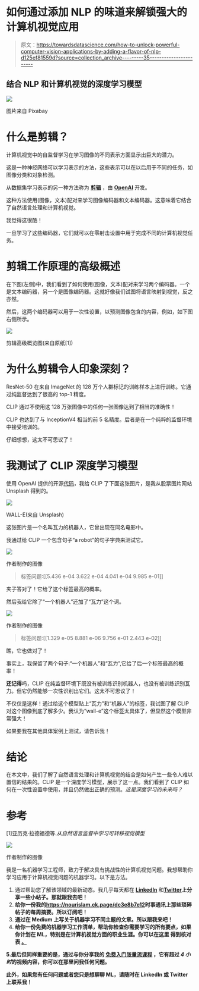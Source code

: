 # 如何通过添加 NLP 的味道来解锁强大的计算机视觉应用

> 原文：<https://towardsdatascience.com/how-to-unlock-powerful-computer-vision-applications-by-adding-a-flavor-of-nlp-d125ef81559d?source=collection_archive---------35----------------------->

## 结合 NLP 和计算机视觉的深度学习模型

![](img/4adb566985f9f4f8842d4393c11ab5e7.png)

图片来自 Pixabay

# 什么是剪辑？

计算机视觉中的自监督学习在学习图像的不同表示方面显示出巨大的潜力。

这是一种神经网络可以学习表示的方法，这些表示可以在以后用于不同的任务，如图像分类和对象检测。

从数据集学习表示的另一种方法称为 [**剪辑**](https://arxiv.org/abs/2103.00020) ，由 [**OpenAI**](https://github.com/openai/CLIP) 开发。

这种方法使用(图像，文本)配对来学习图像编码器和文本编码器。这意味着它结合了自然语言处理和计算机视觉。

我觉得这很酷！

一旦学习了这些编码器，它们就可以在零射击设置中用于完成不同的计算机视觉任务。

# 剪辑工作原理的高级概述

在下图(左侧)中，我们看到了如何使用(图像，文本)配对来学习两个编码器。一个是文本编码器，另一个是图像编码器。这就好像我们试图将语言映射到视觉，反之亦然。

然后，这两个编码器可以用于一次性设置，以预测图像包含的内容，例如，如下图右侧所示。

![](img/a125ff1e61e9454be00574b374a3f77b.png)

剪辑高级概览图(来自原纸[1])

# 为什么剪辑令人印象深刻？

ResNet-50 在来自 ImageNet 的 128 万个人群标记的训练样本上进行训练。它通过纯监督达到了很高的 top-1 精度。

CLIP 通过不使用这 128 万张图像中的任何一张图像达到了相当的准确性！

CLIP 也达到了与 InceptionV4 相当的前 5 名精度。后者是在一个纯粹的监督环境中接受培训的。

仔细想想，这太不可思议了！

# 我测试了 CLIP 深度学习模型

使用 OpenAI 提供的开源[代码](https://github.com/openai/CLIP)，我给 CLIP 了下面这张图片，是我从股票图片网站 Unsplash 得到的。

![](img/796778e9d486640a606e7ff5cc3ddf74.png)

WALL-E(来自 Unsplash)

这张图片是一个名叫瓦力的机器人，它曾出现在同名电影中。

我通过给 CLIP 一个包含句子“a robot”的句子字典来测试它。

![](img/b98fb42419227dff59c8631fc6207d94.png)

作者制作的图像

> 标签问题:[[5.436 e-04 3.622 e-04 4.041 e-04 9.985 e-01]]

夹子答对了！它给了这个标签最高的概率。

然后我给它除了“一个机器人”还加了“瓦力”这个词。

![](img/578e76cf5eaa36dab7605339e02fc5af.png)

作者制作的图像

> 标签问题:[[1.329 e-05 8.881 e-06 9.756 e-01 2.443 e-02]]

瞧，它也做对了！

事实上，我保留了两个句子:“一个机器人”和“瓦力”,它给了后一个标签最高的概率！

**还记得**吗，CLIP 在纯监督环境下既没有被训练识别机器人，也没有被训练识别瓦力。但它仍然能够一次性识别出它们。这太不可思议了！

不仅仅是这样！通过给这个模型贴上“瓦力”和“机器人”的标签，我试图了解 CLIP 对这个图像到底了解多少。我认为“wall-e”这个标签太具体了，但显然这个模型非常强大！

如果要我在其他具体案例上测试，请告诉我！

# 结论

在本文中，我们了解了自然语言处理和计算机视觉的结合是如何产生一些令人难以置信的结果的。CLIP 是一个深度学习模型，展示了这一点。我们看到了 CLIP 如何在一次性设置中使用，并且仍然做出正确的预测。*这是深度学习的未来吗？*

# 参考

[1]亚历克·拉德福德等.*从自然语言监督中学习可转移视觉模型*

![](img/cb3c563e5116cb3bb9cac608d941c036.png)

作者制作的图像

我是一名机器学习工程师，致力于解决具有挑战性的计算机视觉问题。我想帮助你学习应用于计算机视觉问题的机器学习。以下是方法。

1.  通过帮助您了解该领域的最新动态。我几乎每天都在 [**LinkedIn**](https://www.linkedin.com/in/nour-islam-mokhtari-07b521a5/) 和[**Twitter**](https://twitter.com/NourIslamMo)**上分享一些小帖子。那就跟我去吧！**
2.  **给你一份我的<https://nourislam.ck.page/dc3e8b7e12>**时事通讯上那些琐碎帖子的每周摘要。所以订阅吧！****
3.  ****通过在 Medium 上写关于机器学习不同主题的文章。所以跟我来吧！****
4.  ****给你一份免费的机器学习工作清单，帮助你检查你需要学习的所有要点，如果你计划在 ML，特别是在计算机视觉方面的职业生涯。你可以在这里 得到核对表 [**。**](https://www.aifee.co/free-resources)****

****5.最后但同样重要的是，通过与你分享我的 [**免费入门张量流课程**](https://aifee.teachable.com/p/introduction-to-tensorflow-2-for-computer-vision) ，它有超过 ***4 小时*的视频内容**，你可以在那里问我任何问题。****

****此外，如果您有任何问题或者您只是想聊聊 ML，请随时在 LinkedIn 或 Twitter 上联系我！****